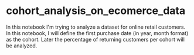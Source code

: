 # cohort_analysis_on_ecomerce_data
In this notebook I'm trying to analyze a dataset for online retail customers. In this notebook, I will define the first purchase date (in year, month format) as the cohort. Later the percentage of returning customers per cohort will be analyzed.
